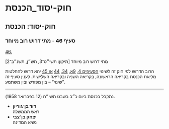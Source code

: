 # חוק-יסוד_הכנסת

## חוק-יסוד: הכנסת

### סעיף 46 - מתי דרוש רוב מיוחד

[46.](https://he.wikisource.org/wiki/חוק-יסוד:_הכנסת#s_yp_46)

מתי דרוש רוב מיוחד [תיקון: תשי״ט־3, תש״ן, תשנ״ב־2]

הרוב הדרוש לפי חוק זה לשינוי [הסעיפים 4](https://he.wikisource.org/wiki/חוק-יסוד:_הכנסת#s_yp_4), [9א](https://he.wikisource.org/wiki/חוק-יסוד:_הכנסת#s_yp_9_), [34](https://he.wikisource.org/wiki/חוק-יסוד:_הכנסת#s_yp_34), [44](https://he.wikisource.org/wiki/חוק-יסוד:_הכנסת#s_yp_44) [או 45](https://he.wikisource.org/wiki/חוק-יסוד:_הכנסת#s_yp_45) יהא דרוש להחלטות מליאת הכנסת בקריאה הראשונה, בקריאה השניה ובקריאה השלישית. לענין סעיף זה ”שינוי“ – בין מפורש ובין משתמע.

---

נתקבל בכנסת ביום כ״ב בשבט תשי״ח (12 בפברואר 1958).

* **דוד בן־גוריון**  
  ראש הממשלה
* **יצחק בן־צבי**  
  נשיא המדינה